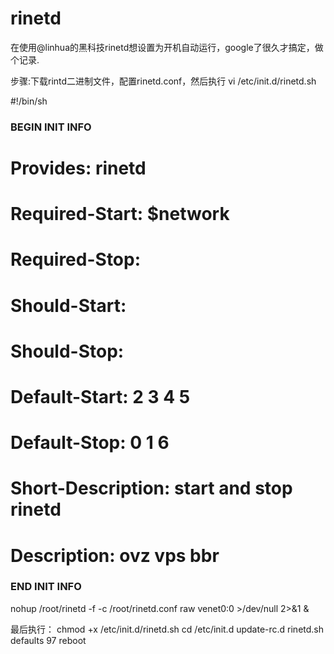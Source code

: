 # rinetd
在使用@linhua的黑科技rinetd想设置为开机自动运行，google了很久才搞定，做个记录.

步骤:下载rintd二进制文件，配置rinetd.conf，然后执行
vi /etc/init.d/rinetd.sh

#!/bin/sh

### BEGIN INIT INFO
# Provides: rinetd
# Required-Start: $network
# Required-Stop:
# Should-Start:
# Should-Stop:
# Default-Start: 2 3 4 5
# Default-Stop: 0 1 6
# Short-Description: start and stop rinetd
# Description: ovz vps bbr
### END INIT INFO

nohup /root/rinetd -f -c /root/rinetd.conf raw venet0:0 &gt;/dev/null 2&gt;&amp;1 &amp;

最后执行：
chmod +x /etc/init.d/rinetd.sh
cd /etc/init.d
update-rc.d rinetd.sh defaults 97
reboot
